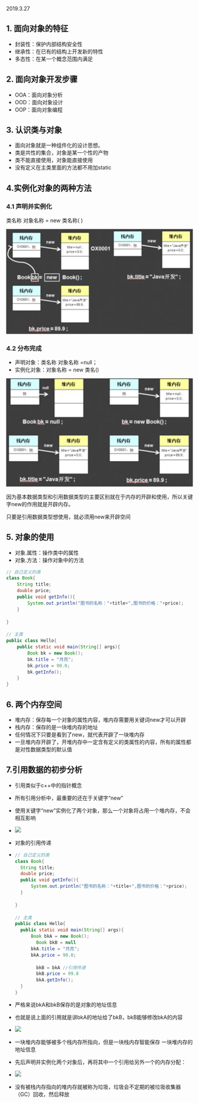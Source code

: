2019.3.27

## 1. 面向对象的特征

- 封装性：保护内部结构安全性
- 继承性：在已有的结构上开发新的特性
- 多态性：在某一个概念范围内满足

## 2. 面向对象开发步骤

- OOA：面向对象分析
- OOD：面向对象设计
- OOP：面向对象编程

## 3. 认识类与对象

- 面向对象就是一种组件化的设计思想。
- 类是共性的集合，对象是某一个性的产物
- 类不能直接使用，对象能直接使用
- 没有定义在主类里面的方法都不用加static

## 4.实例化对象的两种方法

### 4.1 声明并实例化

类名称 对象名称 =  new 类名称( )

![](./images/直接实例化类的过程.png)

### 4.2 分布完成

- 声明对象：类名称 对象名称 =null；
- 实例化对象：对象名称 = new 类名()

![](./images/先声明后实例化类的过程.png)

因为基本数据类型和引用数据类型的主要区别就在于内存的开辟和使用，所以关键字new的作用就是开辟内存。

只要是引用数据类型想使用，就必须用new来开辟空间

## 5. 对象的使用

- 对象.属性：操作类中的属性
- 对象.方法：操作对象中的方法

```java
// 自己定义的类
class Book{
	String title;
	double price;
	public void getInfo(){
		System.out.println("图书的名称："+title+",图书的价格："+price);
	}
	
}

// 主类
public class Hello{
	public static void main(String[] args){
		Book bk = new Book();
		bk.title = "月亮";
		bk.price = 90.0;
		bk.getInfo();
	}
}
```

## 6. 两个内存空间

- 堆内存：保存每一个对象的属性内容，堆内存需要用关键词new才可以开辟
- 栈内存：保存的是一块堆内存的地址
- 任何情况下只要是看到了new，就代表开辟了一块堆内存
- 一旦堆内存开辟了，开堆内存中一定含有定义的类属性的内容，所有的属性都是对性数据类型的默认值

## 7.引用数据的初步分析

- 引用类似于c++中的指针概念
- 所有引用分析中，最重要的还在于关键字“new”
- 使用关键字“new”实例化了两个对象，那么一个对象将占用一个堆内存，不会相互影响
- ![](/Users/mengxiangdong/Desktop/MarkDown/JAVA/images/实例化两个对象的内存分配.png)

- 对象的引用传递

- ```java
  // 自己定义的类
  class Book{
  	String title;
  	double price;
  	public void getInfo(){
  		System.out.println("图书的名称："+title+",图书的价格："+price);
  	}
  	
  }
  
  // 主类
  public class Hello{
  	public static void main(String[] args){
  		Book bkA = new Book();
          Book bkB = null
  		bkA.title = "月亮";
  		bkA.price = 90.0;
  		
          bkB = bkA	//引用传递
          bkB.price = 99.8
          bkA.getInfo();
  	}
  }
  ```

- 严格来说bkA和bkB保存的是对象的地址信息

- 也就是说上面的引用就是讲bkA的地址给了bkB，bkB能够修改bkA的内容

- ![](/Users/mengxiangdong/Desktop/MarkDown/JAVA/images/对象的引用传递.png)

- 一块堆内存能够被多个栈内存所指向，但是一块栈内存智能保存 一块堆内存的地址信息
- 先后声明并实例化两个对象后，再将其中一个引用给另外一个的内存分配：
- ![](/Users/mengxiangdong/Desktop/MarkDown/JAVA/images/先后声明并实例化两个类在进行引用的传递.png)

- 没有被栈内存指向的堆内存就被称为垃圾，垃圾会不定期的被垃圾收集器（GC）回收，然后释放

